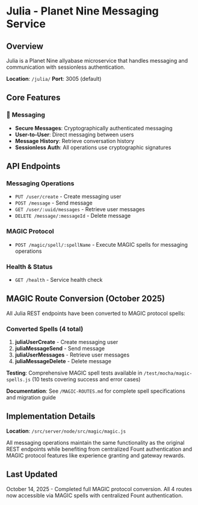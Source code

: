 # Julia - Planet Nine Messaging Service

## Overview

Julia is a Planet Nine allyabase microservice that handles messaging and communication with sessionless authentication.

**Location**: `/julia/`
**Port**: 3005 (default)

## Core Features

### 💬 **Messaging**
- **Secure Messages**: Cryptographically authenticated messaging
- **User-to-User**: Direct messaging between users
- **Message History**: Retrieve conversation history
- **Sessionless Auth**: All operations use cryptographic signatures

## API Endpoints

### Messaging Operations
- `PUT /user/create` - Create messaging user
- `POST /message` - Send message
- `GET /user/:uuid/messages` - Retrieve user messages
- `DELETE /message/:messageId` - Delete message

### MAGIC Protocol
- `POST /magic/spell/:spellName` - Execute MAGIC spells for messaging operations

### Health & Status
- `GET /health` - Service health check

## MAGIC Route Conversion (October 2025)

All Julia REST endpoints have been converted to MAGIC protocol spells:

### Converted Spells (4 total)
1. **juliaUserCreate** - Create messaging user
2. **juliaMessageSend** - Send message
3. **juliaUserMessages** - Retrieve user messages
4. **juliaMessageDelete** - Delete message

**Testing**: Comprehensive MAGIC spell tests available in `/test/mocha/magic-spells.js` (10 tests covering success and error cases)

**Documentation**: See `/MAGIC-ROUTES.md` for complete spell specifications and migration guide

## Implementation Details

**Location**: `/src/server/node/src/magic/magic.js`

All messaging operations maintain the same functionality as the original REST endpoints while benefiting from centralized Fount authentication and MAGIC protocol features like experience granting and gateway rewards.

## Last Updated
October 14, 2025 - Completed full MAGIC protocol conversion. All 4 routes now accessible via MAGIC spells with centralized Fount authentication.
